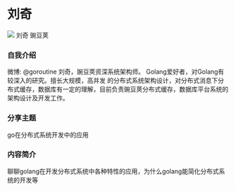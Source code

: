 # 刘奇 #

![](/static/img/liuqi.png)
刘奇
豌豆荚

### 自我介绍
微博: @goroutine 刘奇，豌豆莢资深系统架构师。 Golang爱好者，对Golang有较深入的研究。擅长大规模，高并发 的分布式系统架构设计，对分布式消息下分布式缓存，数据库有一定的理解，目前负责豌豆莢分布式缓存，数据库平台系统的架构设计及开发工作。

### 分享主题

go在分布式系统开发中的应用

### 内容简介

聊聊golang在开发分布式系统中各种特性的应用，为什么golang能简化分布式系统的开发等
